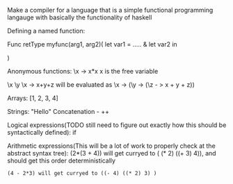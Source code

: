 Make a compiler for a language that is a simple functional programming langauge with basically the functionality of haskell










Defining a named function:

Func retType myfunc(arg1, arg2)(
    let var1 = ..... & let var2
    in

)


Anonymous functions:
\x -> x*x               x is the free variable

\x \y \x -> x+y+z       will be evaluated as \x -> (\y -> (\z - > x + y + z))

Arrays: [1, 2, 3, 4]

Strings: "Hello"
    Concatenation - ++

Logical expressions(TODO still need to figure out exactly how this should be syntactically defined):
    if 

Arithmetic expressions(This will be a lot of work to properly check at the abstract syntax tree):
    (2*(3 + 4)) will get curryed to ( (* 2)   ((+ 3) 4)), and should get this order deterministically

    (4 - 2*3) will get curryed to ((- 4) ((* 2) 3) )

